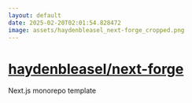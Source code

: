 ```yaml
---
layout: default
date: 2025-02-20T02:01:54.828472
image: assets/haydenbleasel_next-forge_cropped.png
---
```


# [haydenbleasel/next-forge](https://github.com/haydenbleasel/next-forge)

Next.js monorepo template
